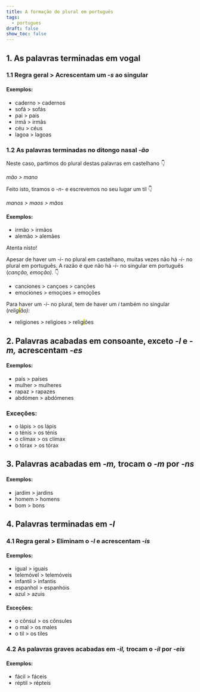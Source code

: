 ```yaml
---
title: A formação do plural em português
tags:
  - portugues
draft: false
show_toc: false
---
```

## 1. As palavras terminadas em vogal

### 1.1 Regra geral > Acrescentam um *-s* ao singular

#### Exemplos:
- caderno > cadernos
- sofá > sofás
- pai > pais
- irmã > irmãs
- céu > céus
- lagoa > lagoas

### 1.2 As palavras terminadas no ditongo nasal *-ão*

Neste caso, partimos do plural destas palavras em castelhano 👇

*mão > mano*

Feito isto, tiramos o *-n-* e escrevemos no seu lugar um til 👇

*manos > maos > mãos*

#### Exemplos:

- irmão > irmãos
- alemão > alemães

<article>
Atenta nisto!

Apesar de haver um *-i-* no plural em castelhano, muitas vezes não há *-i-* no plural em português. A razão é que não há *-i-* no singular em português (*canção, emoção).* 👇

- canc~~i~~ones > cançoes > canções 
- emoc~~i~~ones > emoçoes > emoções

Para haver um *-i-* no plural, tem de haver um *i* também no singular (*relig<mark>i</mark>ão):* 

- religiones > religioes > relig<mark>i</mark>ões
</article>

## 2. Palavras acabadas em consoante, exceto *-l* e *-m,* acrescentam *-es*

#### Exemplos:

- país > países
- mulher > mulheres
- rapaz > rapazes
- abdómen > abdómenes
  
### Exceções: 
- o lápis > os lápis
- o ténis > os ténis
- o clímax > os clímax
- o tórax > os tórax


## 3. Palavras acabadas em *-m,* trocam o *-m* por *-ns*

#### Exemplos:

- jardim > jardins
- homem > homens
- bom > bons


## 4. Palavras terminadas em *-l*

### 4.1 Regra geral > Eliminam o *-l* e acrescentam *-is*

#### Exemplos:

- igual >  iguais
- telemóvel > telemóveis
- infantil > infantis
- espanhol > espanhóis
- azul > azuis

#### Exceções: 

- o cônsul > os cônsules 
- o mal > os males
- o til > os tiles

### 4.2 As palavras graves acabadas em *-il,* trocam o *-il* por -*eis*

#### Exemplos:

- fácil > fáceis
- réptil > répteis
